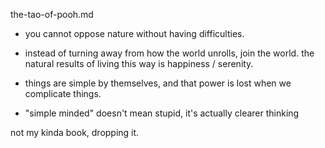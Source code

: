 the-tao-of-pooh.md

- you cannot oppose nature without having difficulties.
- instead of turning away from how the world unrolls, join the world. the natural results of living this way is happiness / serenity.

- things are simple by themselves, and that power is lost when we complicate things. 
- "simple minded" doesn't mean stupid, it's actually clearer thinking

not my kinda book, dropping it.